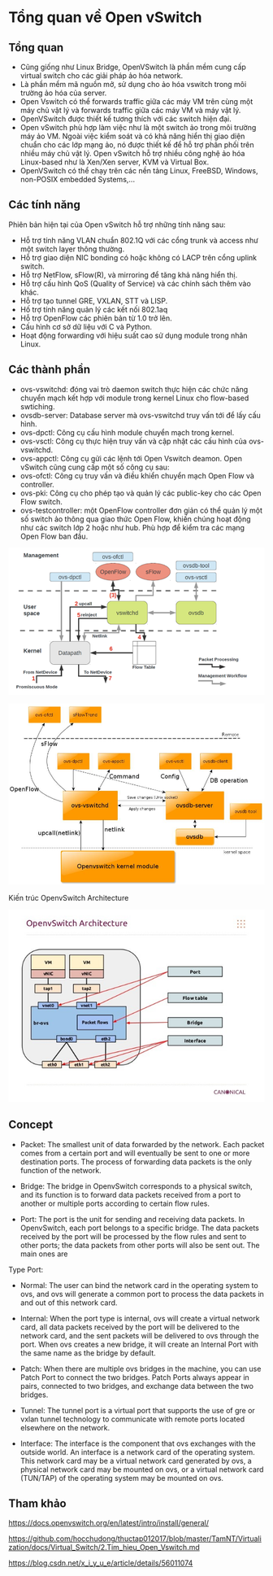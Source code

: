 # Tổng quan về Open vSwitch

## Tổng quan

- Cũng giống như Linux Bridge, OpenVSwitch là phần mềm cung cấp virtual switch cho các giải pháp ảo hóa network.
- Là phần mềm mã nguồn mở, sử dụng cho ảo hóa vswitch trong môi trường ảo hóa của server.
- Open Vswitch có thể forwards traffic giữa các máy VM trên cùng một máy chủ vật lý và forwards traffic giữa các máy VM và máy vật lý.
- OpenVSwitch được thiết kế tương thích với các switch hiện đại.
- Open vSwitch phù hợp làm việc như là một switch ảo trong môi trường máy ảo VM. Ngoài việc kiểm soát và có khả năng hiển thị giao diện chuẩn cho các lớp mạng ảo, nó được thiết kế để hỗ trợ phân phối trên nhiều máy chủ vật lý. Open vSwitch hỗ trợ nhiều công nghệ ảo hóa Linux-based như là Xen/Xen server, KVM và Virtual Box.
- OpenVSwitch có thể chạy trên các nền tảng Linux, FreeBSD, Windows, non-POSIX embedded Systems,...


## Các tính năng

Phiên bản hiện tại của Open vSwitch hỗ trợ những tính năng sau:
- Hỗ trợ tính năng VLAN chuẩn 802.1Q với các cổng trunk và access như một switch layer thông thường.
- Hỗ trợ giao diện NIC bonding có hoặc không có LACP trên cổng uplink switch.
- Hỗ trợ NetFlow, sFlow(R), và mirroring để tăng khả năng hiển thị.
- Hỗ trợ cấu hình QoS (Quality of Service) và các chính sách thêm vào khác.
- Hỗ trợ tạo tunnel GRE, VXLAN, STT và LISP.
- Hố trợ tính năng quản lý các kết nối 802.1aq
- Hỗ trợ OpenFlow các phiên bản từ 1.0 trở lên.
- Cấu hình cơ sở dữ liệu với C và Python.
- Hoạt động forwarding với hiệu suất cao sử dụng module trong nhân Linux.


## Các thành phần

- ovs-vswitchd: đóng vai trò daemon switch thực hiện các chức năng chuyển mạch kết hợp với module trong kernel Linux cho flow-based swtiching.
- ovsdb-server: Database server mà ovs-vswitchd truy vấn tới để lấy cấu hình.
- ovs-dpctl: Công cụ cấu hình module chuyển mạch trong kernel.
- ovs-vsctl: Công cụ thực hiện truy vấn và cập nhật các cấu hình của ovs-vswitchd.
- ovs-appctl: Công cụ gửi các lệnh tới Open Vswitch deamon. Open vSwitch cũng cung cấp một số công cụ sau:
- ovs-ofctl: Công cụ truy vấn và điều khiển chuyển mạch Open Flow và controller.
- ovs-pki: Công cụ cho phép tạo và quản lý các public-key cho các Open Flow switch.
- ovs-testcontroller: một OpenFlow controller đơn giản có thể quản lý một số switch ảo thông qua giao thức Open Flow, khiến chúng hoạt động như các switch lớp 2 hoặc như hub. Phù hợp để kiểm tra các mạng Open Flow ban đầu.

![](/docs/ovs-network/images/1-intro-openvswitch/pic1.png)

![](/docs/ovs-network/images/1-intro-openvswitch/pic2.png)

Kiến trúc OpenvSwitch Architecture

![](/docs/ovs-network/images/1-intro-openvswitch/pic3.jpg)

## Concept

- Packet: The smallest unit of data forwarded by the network. Each packet comes from a certain port and will eventually be sent to one or more destination ports. The process of forwarding data packets is the only function of the network.

- Bridge: The bridge in OpenvSwitch corresponds to a physical switch, and its function is to forward data packets received from a port to another or multiple ports according to certain flow rules.

- Port: The port is the unit for sending and receiving data packets. In OpenvSwitch, each port belongs to a specific bridge. The data packets received by the port will be processed by the flow rules and sent to other ports; the data packets from other ports will also be sent out. The main ones are

Type Port:
- Normal: The user can bind the network card in the operating system to ovs, and ovs will generate a common port to process the data packets in and out of this network card.
- Internal: When the port type is internal, ovs will create a virtual network card, all data packets received by the port will be delivered to the network card, and the sent packets will be delivered to ovs through the port. When ovs creates a new bridge, it will create an Internal Port with the same name as the bridge by default.
- Patch: When there are multiple ovs bridges in the machine, you can use Patch Port to connect the two bridges. Patch Ports always appear in pairs, connected to two bridges, and exchange data between the two bridges.
- Tunnel: The tunnel port is a virtual port that supports the use of gre or vxlan tunnel technology to communicate with remote ports located elsewhere on the network.

- Interface: The interface is the component that ovs exchanges with the outside world. An interface is a network card of the operating system. This network card may be a virtual network card generated by ovs, a physical network card may be mounted on ovs, or a virtual network card (TUN/TAP) of the operating system may be mounted on ovs.

## Tham khảo

https://docs.openvswitch.org/en/latest/intro/install/general/

https://github.com/hocchudong/thuctap012017/blob/master/TamNT/Virtualization/docs/Virtual_Switch/2.Tim_hieu_Open_Vswitch.md

https://blog.csdn.net/x_i_y_u_e/article/details/56011074